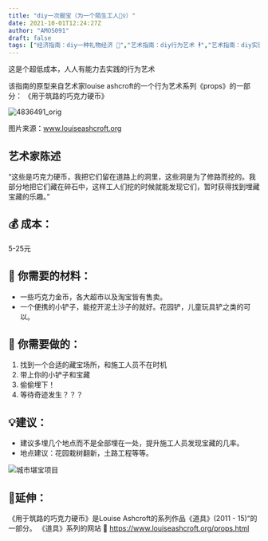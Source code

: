 ```yaml
---
title: "diy一次掘宝（为一个陌生工人👷‍♀️）"
date: 2021-10-01T12:24:27Z
author: "AMOS091"
draft: false
tags: ["经济指南：diy一种礼物经济 🎁","艺术指南：diy行为艺术 🕴","艺术指南：diy实验小说","空间指南：diy街道 👮‍♂️","diy一种互动：社会事件","经济：diy一个超低成本的创作","diy一种互动：物体的意义","空间指南：diy工地 🚧"]
---
```


这是个超低成本，人人有能力去实践的行为艺术

该指南的原型来自艺术家louise ashcroft的一个行为艺术系列《props》的一部分： 《用于筑路的巧克力硬币》


![4836491_orig](https://user-images.githubusercontent.com/91636953/135719179-cc0245bf-01df-42a6-8d72-5677a32056c6.jpg)

图片来源：www.louiseashcroft.org

## 艺术家陈述
“这些是巧克力硬币，我把它们留在道路上的洞里，这些洞是为了修路而挖的。我部分地把它们藏在碎石中，这样工人们挖的时候就能发现它们，暂时获得找到埋藏宝藏的乐趣。”


## 💰 成本：
5-25元

## 🔧 你需要的材料：
- 一些巧克力金币，各大超市以及淘宝皆有售卖。
- 一个便携的小铲子，能挖开泥土沙子的就好。花园铲，儿童玩具铲之类的可以。

## 🔫 你需要做的： 
1.	找到一个合适的藏宝场所，和施工人员不在时机
2.	带上你的小铲子和宝藏
3.	偷偷埋下！
4.	等待奇迹发生？？？

## 💡建议：
- 建议多埋几个地点而不是全部埋在一处，提升施工人员发现宝藏的几率。
- 地点建议：花园栽树翻新，土路工程等等。 


![城市堪宝项目](https://user-images.githubusercontent.com/91636953/136634230-0442cdc1-e811-47a5-81f1-440e32190ad5.jpg)

## 👀延伸：
《用于筑路的巧克力硬币》是Louise Ashcroft的系列作品《道具》(2011 - 15)“的一部分。
《道具》系列的网站 🔗 https://www.louiseashcroft.org/props.html

